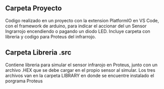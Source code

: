 ## **Carpeta Proyecto**
Codigo realizado en un proyecto con la extension PlatformIO en VS Code, con el framework de arduino, para indicar el accionar del un Sensor Ingrarrojo encendiendo o pagando un diodo LED.
Incluye carpeta con libreria y codigo para Proteus del infrarrojo.


## **Carpeta Libreria .src**
Contiene libreria para simular el sensor infrarojo en Proteus, junto con un archivo .HEX que se debe cargar en el propio sensor al simular.
Los tres archivos van en la carpeta LIBRARY en donde se encuentre instalado el porgrama Proteus